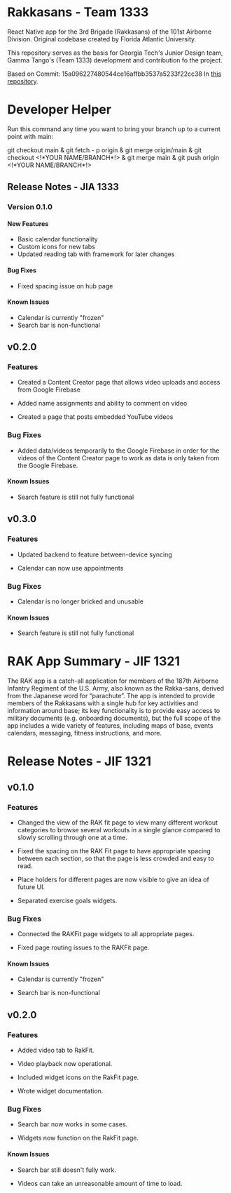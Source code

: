 # Rakkasans - Team 1333

React Native app for the 3rd Brigade (Rakkasans) of the 101st Airborne Division. Original codebase created by Florida Atlantic University. 

This repository serves as the basis for Georgia Tech's Junior Design team, Gamma Tango's (Team 1333) development and contribution fo the project. 

Based on Commit: 15a096227480544ce16affbb3537a5233f22cc38 In [this repository](https://github.com/AKRAUSE2017/rakkasansFAU/commits/main).


# Developer Helper

Run this command any time you want to bring your branch up to a current point with main:

git checkout main & git fetch - p origin & git merge origin/main & git checkout <!\*YOUR NAME/BRANCH\*!> & git merge main & git push origin <!\*YOUR NAME/BRANCH\*!>

## Release Notes - JIA 1333
### Version 0.1.0

#### New Features
* Basic calendar functionality
* Custom icons for new tabs
* Updated reading tab with framework for later changes

#### Bug Fixes
* Fixed spacing issue on hub page

#### Known Issues
* Calendar is currently "frozen"
* Search bar is non-functional

## v0.2.0
### Features
* Created a Content Creator page that allows video uploads and access from Google Firebase

* Added name assignments and ability to comment on video


* Created a page that posts embedded YouTube videos 

### Bug Fixes 
* Added data/videos temporarily to the Google Firebase in order for the videos of the Content Creator page to work as data is only taken from the Google Firebase.

#### Known Issues
* Search feature is still not fully functional


## v0.3.0
### Features
* Updated backend to feature between-device syncing

* Calendar can now use appointments

### Bug Fixes 
* Calendar is no longer bricked and unusable

#### Known Issues
* Search feature is still not fully functional

# RAK App Summary - JIF 1321
The RAK app is a catch-all application for members of the 187th Airborne Infantry Regiment of the U.S. Army, also known as the Rakka-sans, derived from the Japanese word for “parachute”. The app is intended to provide members of the Rakkasans with a single hub for key activities and information around base; its key functionality is to provide easy access to military documents (e.g. onboarding documents), but the full scope of the app includes a wide variety of features, including maps of base, events calendars, messaging, fitness instructions, and more. 

# Release Notes - JIF 1321
## v0.1.0
### Features
* Changed the view of the RAK fit page to view many different workout categories to browse several workouts in a single glance compared to slowly scrolling through one at a time. 

* Fixed the spacing on the RAK Fit page to have appropriate spacing between each section, so that the page is less crowded and easy to read. 

* Place holders for different pages are now visible to give an idea of future UI.

* Separated exercise goals widgets.

### Bug Fixes 
* Connected the RAKFit page widgets to all appropriate pages.

* Fixed page routing issues to the RAKFit page.

#### Known Issues
* Calendar is currently "frozen"

* Search bar is non-functional
## v0.2.0
### Features
* Added video tab to RakFit.

* Video playback now operational.

* Included widget icons on the RakFit page.

* Wrote widget documentation.
### Bug Fixes 
* Search bar now works in some cases.

* Widgets now function on the RakFit page.

#### Known Issues
* Search bar still doesn't fully work.

* Videos can take an unreasonable amount of time to load.
